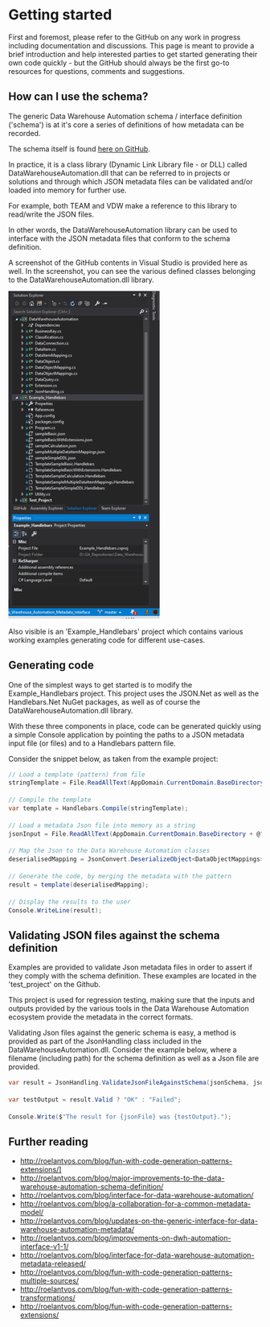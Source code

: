 # Getting started

First and foremost, please refer to the GitHub on any work in progress including documentation and discussions. This page is meant to provide a brief introduction and help interested parties to get started generating their own code quickly - but the GitHub should always be the first go-to resources for questions, comments and suggestions.

## How can I use the schema?

The generic Data Warehouse Automation schema / interface definition ('schema') is at it's core a series of definitions of how metadata can be recorded.

The schema itself is found [here on GitHub](https://github.com/data-solution-automation-engine/data-warehouse-automation-metadata-schema).

In practice, it is a class library (Dynamic Link Library file - or DLL) called DataWarehouseAutomation.dll that can be referred to in projects or solutions and through which JSON metadata files can be validated and/or loaded into memory for further use.

For example, both TEAM and VDW make a reference to this library to read/write the JSON files.

In other words, the DataWarehouseAutomation library can be used to interface with the JSON metadata files that conform to the schema definition.

A screenshot of the GitHub contents in Visual Studio is provided here as well. In the screenshot, you can see the various defined classes belonging to the DataWarehouseAutomation.dll library.

![Generating code](../images/GenericSchemaSolution.png)

Also visible is an 'Example_Handlebars' project which contains various working examples generating code for different use-cases.

## Generating code

One of the simplest ways to get started is to modify the Example_Handlebars project. This project uses the JSON.Net as well as the Handlebars.Net NuGet packages, as well as of course the DataWarehouseAutomation.dll library.

With these three components in place, code can be generated quickly using a simple Console application by pointing the paths to a JSON metadata input file (or files) and to a Handlebars pattern file.

Consider the snippet below, as taken from the example project:

```csharp
// Load a template (pattern) from file
stringTemplate = File.ReadAllText(AppDomain.CurrentDomain.BaseDirectory + @"..\..\TemplateSampleBasic.handlebars");

// Compile the template
var template = Handlebars.Compile(stringTemplate);

// Load a metadata Json file into memory as a string
jsonInput = File.ReadAllText(AppDomain.CurrentDomain.BaseDirectory + @"..\..\sampleBasic.json");

// Map the Json to the Data Warehouse Automation classes
deserialisedMapping = JsonConvert.DeserializeObject<DataObjectMappings>(jsonInput);

// Generate the code, by merging the metadata with the pattern
result = template(deserialisedMapping);

// Display the results to the user
Console.WriteLine(result);
```

## Validating JSON files against the schema definition

Examples are provided to validate Json metadata files in order to assert if they comply with the schema definition. These examples are located in the 'test_project' on the Github.

This project is used for regression testing, making sure that the inputs and outputs provided by the various tools in the Data Warehouse Automation ecosystem provide the metadata in the correct formats.

Validating Json files against the generic schema is easy, a method is provided as part of the JsonHandling class included in the DataWarehouseAutomation.dll. Consider the example below, where a filename (including path) for the schema definition as well as a Json file are provided.

``` csharp
var result = JsonHandling.ValidateJsonFileAgainstSchema(jsonSchema, jsonFile);

var testOutput = result.Valid ? "OK" : "Failed";

Console.Write($"The result for {jsonFile} was {testOutput}.");
```

## Further reading

* http://roelantvos.com/blog/fun-with-code-generation-patterns-extensions/]
* http://roelantvos.com/blog/major-improvements-to-the-data-warehouse-automation-schema-definition/
* http://roelantvos.com/blog/interface-for-data-warehouse-automation/
* http://roelantvos.com/blog/a-collaboration-for-a-common-metadata-model/
* http://roelantvos.com/blog/updates-on-the-generic-interface-for-data-warehouse-automation-metadata/
* http://roelantvos.com/blog/improvements-on-dwh-automation-interface-v1-1/
* http://roelantvos.com/blog/interface-for-data-warehouse-automation-metadata-released/
* http://roelantvos.com/blog/fun-with-code-generation-patterns-multiple-sources/
* http://roelantvos.com/blog/fun-with-code-generation-patterns-transformations/
* http://roelantvos.com/blog/fun-with-code-generation-patterns-extensions/